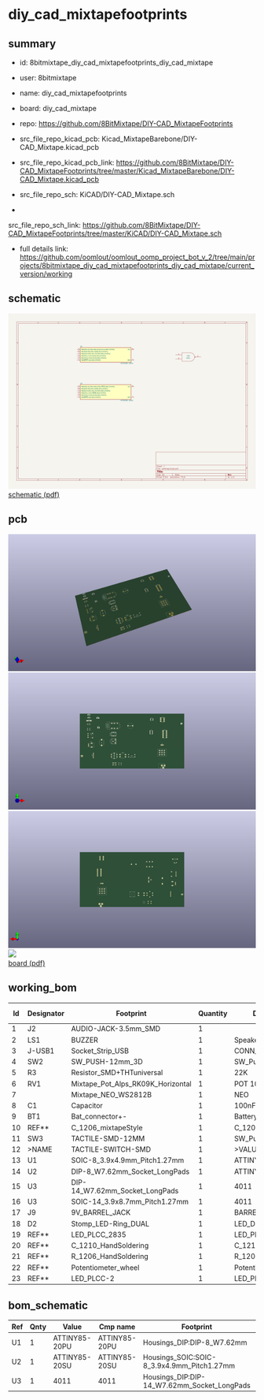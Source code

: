# diy_cad_mixtapefootprints
 
## summary 
* id: 8bitmixtape_diy_cad_mixtapefootprints_diy_cad_mixtape
* user: 8bitmixtape
* name: diy_cad_mixtapefootprints
* board: diy_cad_mixtape
* repo: https://github.com/8BitMixtape/DIY-CAD_MixtapeFootprints
* src_file_repo_kicad_pcb: Kicad_MixtapeBarebone/DIY-CAD_Mixtape.kicad_pcb
* src_file_repo_kicad_pcb_link: https://github.com/8BitMixtape/DIY-CAD_MixtapeFootprints/tree/master/Kicad_MixtapeBarebone/DIY-CAD_Mixtape.kicad_pcb


* src_file_repo_sch: KiCAD/DIY-CAD_Mixtape.sch
*
 src_file_repo_sch_link: https://github.com/8BitMixtape/DIY-CAD_MixtapeFootprints/tree/master/KiCAD/DIY-CAD_Mixtape.sch
* full details link: https://github.com/oomlout/oomlout_oomp_project_bot_v_2/tree/main/projects/8bitmixtape_diy_cad_mixtapefootprints_diy_cad_mixtape/current_version/working  

## schematic  
![](working_schematic_600.png)  
[schematic (pdf)](working_schematic.pdf)  

## pcb  
![](working_3d_600.png) 
![](working_3d_front_600.png)  
![](working_3d_back_600.png)  
![](working_600.png)  
[board (pdf)](working.pdf)  

## working_bom
| Id | Designator | Footprint | Quantity | Designation | Supplier and ref |  | None | 
| --- | --- | --- | --- | --- | --- | --- | --- | 
| 1 | J2 | AUDIO-JACK-3.5mm_SMD | 1 |  |  |  | [''] | 
| 2 | LS1 | BUZZER | 1 | Speaker |  |  | [''] | 
| 3 | J-USB1 | Socket_Strip_USB | 1 | CONN_01X05 |  |  | [''] | 
| 4 | SW2 | SW_PUSH-12mm_3D | 1 | SW_Push |  |  | [''] | 
| 5 | R3 | Resistor_SMD+THTuniversal | 1 | 22K |  |  | [''] | 
| 6 | RV1 | Mixtape_Pot_Alps_RK09K_Horizontal | 1 | POT 10K lin |  |  | [''] | 
| 7 |  | Mixtape_NEO_WS2812B | 1 | NEO |  |  | [''] | 
| 8 | C1 | Capacitor | 1 | 100nF |  |  | [''] | 
| 9 | BT1 | Bat_connector+- | 1 | Battery_Cell |  |  | [''] | 
| 10 | REF** | C_1206_mixtapeStyle | 1 | C_1206_HandSoldering |  |  | [''] | 
| 11 | SW3 | TACTILE-SMD-12MM | 1 | SW_Push |  |  | [''] | 
| 12 | >NAME | TACTILE-SWITCH-SMD | 1 | >VALUE |  |  | [''] | 
| 13 | U1 | SOIC-8_3.9x4.9mm_Pitch1.27mm | 1 | ATTINY85-20PU |  |  | [''] | 
| 14 | U2 | DIP-8_W7.62mm_Socket_LongPads | 1 | ATTINY85-20SU |  |  | [''] | 
| 15 | U3 | DIP-14_W7.62mm_Socket_LongPads | 1 | 4011 |  |  | [''] | 
| 16 | U3 | SOIC-14_3.9x8.7mm_Pitch1.27mm | 1 | 4011 |  |  | [''] | 
| 17 | J9 | 9V_BARREL_JACK | 1 | BARREL_JACK |  |  | [''] | 
| 18 | D2 | Stomp_LED-Ring_DUAL | 1 | LED_Dual_AAC |  |  | [''] | 
| 19 | REF** | LED_PLCC_2835 | 1 | LED_PLCC_2835 |  |  | [''] | 
| 20 | REF** | C_1210_HandSoldering | 1 | C_1210_HandSoldering |  |  | [''] | 
| 21 | REF** | R_1206_HandSoldering | 1 | R_1206_HandSoldering |  |  | [''] | 
| 22 | REF** | Potentiometer_wheel | 1 | Potentiometer_wheel |  |  | [''] | 
| 23 | REF** | LED_PLCC-2 | 1 | LED_PLCC-2 |  |  | [''] | 


## bom_schematic
| Ref | Qnty | Value | Cmp name | Footprint | Description | Vendor | DNP | 
| --- | --- | --- | --- | --- | --- | --- | --- | 
| U1 | 1 | ATTINY85-20PU | ATTINY85-20PU | Housings_DIP:DIP-8_W7.62mm |  |  |  | 
| U2 | 1 | ATTINY85-20SU | ATTINY85-20SU | Housings_SOIC:SOIC-8_3.9x4.9mm_Pitch1.27mm |  |  |  | 
| U3 | 1 | 4011 | 4011 | Housings_DIP:DIP-14_W7.62mm_Socket_LongPads |  |  |  | 



